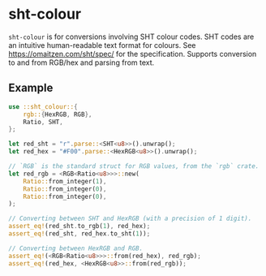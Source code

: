 # sht-colour
`sht-colour` is for conversions involving SHT colour codes.
SHT codes are an intuitive human-readable text format for colours.
See <https://omaitzen.com/sht/spec/> for the specification.
Supports conversion to and from RGB/hex and parsing from text.
## Example
```rust
use ::sht_colour::{
    rgb::{HexRGB, RGB},
    Ratio, SHT,
};

let red_sht = "r".parse::<SHT<u8>>().unwrap();
let red_hex = "#F00".parse::<HexRGB<u8>>().unwrap();

// `RGB` is the standard struct for RGB values, from the `rgb` crate.
let red_rgb = <RGB<Ratio<u8>>>::new(
    Ratio::from_integer(1),
    Ratio::from_integer(0),
    Ratio::from_integer(0),
);

// Converting between SHT and HexRGB (with a precision of 1 digit).
assert_eq!(red_sht.to_rgb(1), red_hex);
assert_eq!(red_sht, red_hex.to_sht(1));

// Converting between HexRGB and RGB.
assert_eq!(<RGB<Ratio<u8>>>::from(red_hex), red_rgb);
assert_eq!(red_hex, <HexRGB<u8>>::from(red_rgb));
```
